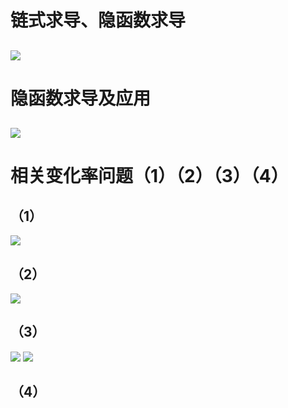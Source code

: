 # 链式求导、隐函数求导
![](https://github.com/wnz27/About-Math/blob/master/Draft%20of%20The%20Calculalus%20Lifesaver/1.jpeg)
---
# 隐函数求导及应用
![](https://github.com/wnz27/About-Math/blob/master/Draft%20of%20The%20Calculalus%20Lifesaver/2.jpeg)
---
# 相关变化率问题（1）（2）（3）（4）
## （1）
![](https://github.com/wnz27/About-Math/blob/master/Draft%20of%20The%20Calculalus%20Lifesaver/3.jpeg)
## （2）
![](https://github.com/wnz27/About-Math/blob/master/Draft%20of%20The%20Calculalus%20Lifesaver/4.jpeg)
## （3）
![](https://github.com/wnz27/About-Math/blob/master/Draft%20of%20The%20Calculalus%20Lifesaver/5.jpeg)
![](https://github.com/wnz27/About-Math/blob/master/Draft%20of%20The%20Calculalus%20Lifesaver/6.jpeg)
## （4）
![]()
![]()
